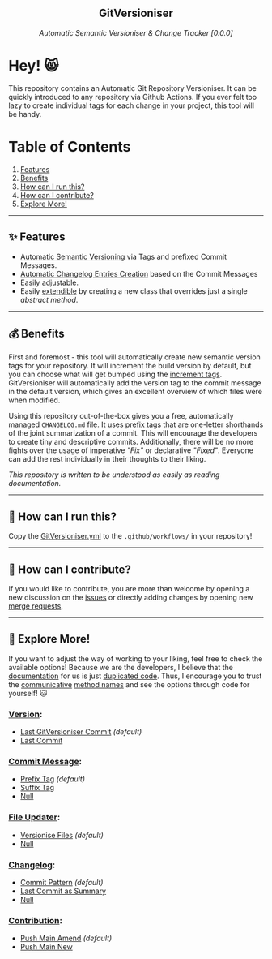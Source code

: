 <div align="center" style="margin-bottom: 30px;">
    <h2 align="center">GitVersioniser</h2>
    <div>
        <p style="font-style: italic;">Automatic Semantic Versioniser & Change Tracker [0.0.0]</p>
    </div>
</div>

# Hey! 😸

This repository contains an Automatic Git Repository Versioniser. It can be quickly introduced to any repository via Github Actions. If you ever felt too lazy to create individual tags for each change in your project, this tool will be handy.

# Table of Contents

1. [Features](#-features)
2. [Benefits](#-benefits)
3. [How can I run this?](#-how-can-i-run-this)
4. [How can I contribute?](#-how-can-i-contribute)
5. [Explore More!](#-explore-more)

---

## ✨ **Features**

- [Automatic Semantic Versioning](https://semver.org/) via Tags and prefixed Commit Messages.
- [Automatic Changelog Entries Creation](https://keepachangelog.com/en/1.0.0/) based on the Commit Messages
- Easily [adjustable](#-explore-more).
- Easily [extendible](#-how-can-i-contribute) by creating a new class that overrides just a single _abstract method_.

---

## 💰 **Benefits**

First and foremost - this tool will automatically create new semantic version tags for your repository. It will increment the build version by default, but you can choose what will get bumped using the [increment tags](./src/config/increments.py). GitVersioniser will automatically add the version tag to the commit message in the default version, which gives an excellent overview of which files were when modified.

Using this repository out-of-the-box gives you a free, automatically managed `CHANGELOG.md` file. It uses [prefix tags](./src/config/commit_tags.py) that are one-letter shorthands of the joint summarization of a commit. This will encourage the developers to create tiny and descriptive commits. Additionally, there will be no more fights over the usage of imperative _"Fix"_ or declarative _"Fixed"_. Everyone can add the rest individually in their thoughts to their liking.

_This repository is written to be understood as easily as reading documentation._

---

## 🚀 **How can I run this?**

Copy the [GitVersioniser.yml](./docs/example/GitVersioniser.yml) to the `.github/workflows/` in your repository!

---

## 🤔 **How can I contribute?**

If you would like to contribute, you are more than welcome by opening a new discussion on the [issues](https://github.com/Luzkan/gitversioniser/issues) or directly adding changes by opening new [merge requests](https://github.com/Luzkan/gitversioniser/pulls).

---

## 🔭 **Explore More!**

If you want to adjust the way of working to your liking, feel free to check the available options! Because we are the developers, I believe that the [documentation](https://luzkan.github.io/smells/what-comment) for us is just [duplicated code](https://luzkan.github.io/smells/duplicated-code). Thus, I encourage you to trust the [communicative](https://luzkan.github.io/smells/uncommunicative-name) [method names](https://luzkan.github.io/smells/fallacious-method-name) and see the options through code for yourself! 🐱

### [**Version**](./src/domain/versioniser/routines/version/):

- [Last GitVersioniser Commit](./src/domain/versioniser/routines/version/last_gitversioniser_commit.py) _(default)_
- [Last Commit](./src/domain/versioniser/routines/version/last_commit.py)

### [**Commit Message**](./src/domain/versioniser/routines/commit_message/):

- [Prefix Tag](./src/domain/versioniser/routines/commit_message/prefix_tag.py) _(default)_
- [Suffix Tag](./src/domain/versioniser/routines/commit_message/suffix_tag.py)
- [Null](./src/domain/versioniser/routines/commit_message/null.py)

### [**File Updater**](./src/domain/versioniser/routines/file_updater/):

- [Versionise Files](./src/domain/versioniser/routines/file_updater/versionise_files.py) _(default)_
- [Null](./src/domain/versioniser/routines/file_updater/null.py)

### [**Changelog**](./src/domain/versioniser/routines/changelog/):

- [Commit Pattern](./src/domain/versioniser/routines/changelog/commit_pattern/commit_pattern.py) _(default)_
- [Last Commit as Summary](./src/domain/versioniser/routines/changelog/last_commit_as_summary/last_commit_as_summary.py)
- [Null](./src/domain/versioniser/routines/changelog/null/null.py)

### [**Contribution**](./src/domain/versioniser/routines/contribution/):

- [Push Main Amend](./src/domain/versioniser/routines/contribution/push_main_amend.py) _(default)_
- [Push Main New](./src/domain/versioniser/routines/contribution/push_main_new.py)
